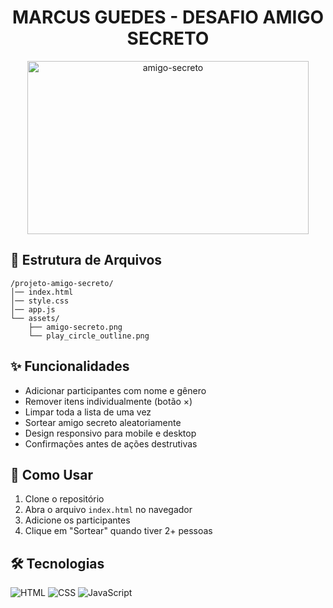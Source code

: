 <h1 align="center"> MARCUS GUEDES - DESAFIO AMIGO SECRETO </h1>
<p align="center">
<img width="450" height="277" alt="amigo-secreto" src="https://github.com/user-attachments/assets/47cf8435-976a-407f-8dbc-3550783cf765" />
<p align="center">


## 📂 Estrutura de Arquivos

```
/projeto-amigo-secreto/
│── index.html
│── style.css
│── app.js
└── assets/
    ├── amigo-secreto.png
    └── play_circle_outline.png
```

## ✨ Funcionalidades
- Adicionar participantes com nome e gênero
- Remover itens individualmente (botão ×)
- Limpar toda a lista de uma vez
- Sortear amigo secreto aleatoriamente
- Design responsivo para mobile e desktop
- Confirmações antes de ações destrutivas

## 🚀 Como Usar
1. Clone o repositório
2. Abra o arquivo `index.html` no navegador
3. Adicione os participantes
4. Clique em "Sortear" quando tiver 2+ pessoas

## 🛠️ Tecnologias
![HTML](https://img.shields.io/badge/HTML-E34F26?style=flat&logo=html5&logoColor=white)
![CSS](https://img.shields.io/badge/CSS-1572B6?style=flat&logo=css3&logoColor=white)
![JavaScript](https://img.shields.io/badge/JavaScript-F7DF1E?style=flat&logo=javascript&logoColor=black)
